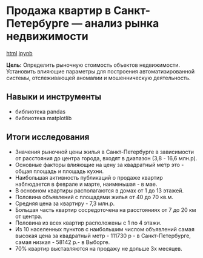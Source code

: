 
# Продажа квартир в Санкт-Петербурге — анализ рынка недвижимости

[html](https://github.com/Lud2022/Portfolio/blob/main/Продажа%20квартир%20в%20Санкт-Петербурге%20—%20анализ%20рынка%20недвижимости/Исследование%20объявлений%20о%20продаже%20квартир.html)   [ipynb](https://github.com/Lud2022/Portfolio/blob/main/Продажа%20квартир%20в%20Санкт-Петербурге%20—%20анализ%20рынка%20недвижимости/Исследование%20объявлений%20о%20продаже%20квартир.ipynb)
 
**Цель:** Определить рыночную стоимость объектов недвижимости. Установить влияющие параметры для построения автоматизированной системы, отслеживающей аномалии и мошенническую деятельность.

## Навыки и инструменты

- библиотека pandas
- библиотека matplotlib

## Итоги исследования

* Значения рыночной цены жилья в Санкт-Петербурге в зависимости от расстояния до центра города, входят в диапазон (3,8 - 16,6 млн.р).
* Основные факторы влияющие на цену за квадратный метр это - общая площадь и площадь кухни.
* Наибольшая активность публикаций о продаже квартир наблюдается в феврале и марте, наименьшая - в мае.
* В основном квартиры располагаются в домах от 1 до 13 этажей.
* Половина объявлений с площадями жилья от 40 до 70 кв.м.
* Средняя цена за квартиру - 7,3 млн.р.
* Большая часть квартир сосредоточена на расстояниях от 7 до 20 км от центра.
* Половина из всех квартир расположены с 1 по 4 этажи.
* Из 10 населенных пунктов с наибольшим числом объявлений самая высокая цена за квадратный метр - 111730 р - в Санкт-Петербурге, самая низкая - 58142 р.- в Выборге.
* 70% квартир выставляются на продажу не дольше 3х месяцев.
